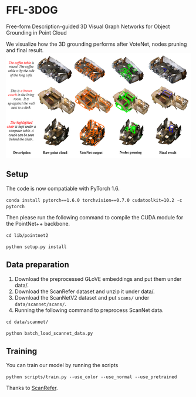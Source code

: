 # FFL-3DOG
Free-form Description-guided 3D Visual Graph Networks for Object Grounding in Point Cloud

We visualize how the 3D grounding performs after VoteNet, nodes pruning and final result.
![image1](https://github.com/PNXD/FFL-3DOG/blob/main/visual.png)

## Setup
The code is now compatiable with PyTorch 1.6.

```conda install pytorch==1.6.0 torchvision==0.7.0 cudatoolkit=10.2 -c pytorch```

Then please run the following command to compile the CUDA module for the PointNet++ backbone.

```cd lib/pointnet2```

```python setup.py install```

## Data preparation
1. Download the preprocessed GLoVE embeddings and put them under data/.  
2. Download the ScanRefer dataset and unzip it under data/.  
3. Download the ScanNetV2 dataset and put ```scans/``` under ```data/scannet/scans/```.  
4. Running the following command to preprocess ScanNet data.  

```cd data/scannet/```  

```python batch_load_scannet_data.py```

## Training
You can train our model by running the scripts  

```python scripts/train.py --use_color --use_normal --use_pretrained```  


Thanks to [ScanRefer](https://github.com/daveredrum/ScanRefer).
